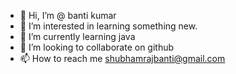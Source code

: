 - 👋 Hi, I’m @ banti kumar
- 👀 I’m interested in learning something new.
- 🌱 I’m currently learning java
- 💞️ I’m looking to collaborate on github
- 📫 How to reach me shubhamrajbanti@gmail.com

<!---
bnty546/bnty546 is a ✨ special ✨ repository because its `README.md` (this file) appears on your GitHub profile.
You can click the Preview link to take a look at your changes.
--->
